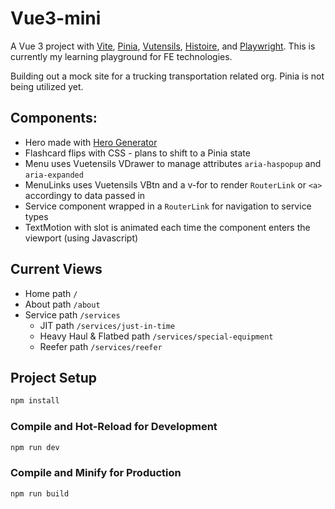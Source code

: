# Vue3-mini

A Vue 3 project with [Vite](https://vitejs.dev/), [Pinia](https://pinia.vuejs.org/), [Vutensils](https://vuetensils.com/), [Histoire](https://histoire.dev/), and [Playwright](https://playwright.dev/). This is currently my learning playground for FE technologies. 

Building out a mock site for a trucking transportation related org. Pinia is not being utilized yet.

## Components:
  
  * Hero made with [Hero Generator](https://hero-generator.netlify.app/)
  * Flashcard flips with CSS - plans to shift to a Pinia state
  * Menu uses Vuetensils VDrawer to manage attributes `aria-haspopup` and `aria-expanded`  
  * MenuLinks uses Vuetensils VBtn and a v-for to render `RouterLink` or `<a>` accordingy to data passed in
  * Service component wrapped in a `RouterLink` for navigation to service types
  * TextMotion with slot is animated each time the component enters the viewport (using Javascript)
  
## Current Views

  * Home path   `/`
  * About path    `/about`
  * Service path    `/services`
      * JIT path    `/services/just-in-time`
      * Heavy Haul & Flatbed path   `/services/special-equipment`
      * Reefer path    `/services/reefer`


## Project Setup

```sh
npm install
```

### Compile and Hot-Reload for Development

```sh
npm run dev
```

### Compile and Minify for Production

```sh
npm run build
```
